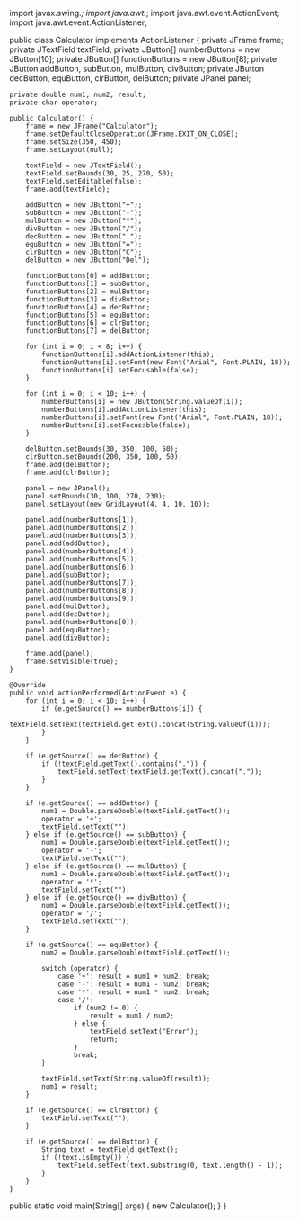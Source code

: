 import javax.swing.*;
import java.awt.*;
import java.awt.event.ActionEvent;
import java.awt.event.ActionListener;

public class Calculator implements ActionListener {
    private JFrame frame;
    private JTextField textField;
    private JButton[] numberButtons = new JButton[10];
    private JButton[] functionButtons = new JButton[8];
    private JButton addButton, subButton, mulButton, divButton;
    private JButton decButton, equButton, clrButton, delButton;
    private JPanel panel;

    private double num1, num2, result;
    private char operator;

    public Calculator() {
        frame = new JFrame("Calculator");
        frame.setDefaultCloseOperation(JFrame.EXIT_ON_CLOSE);
        frame.setSize(350, 450);
        frame.setLayout(null);

        textField = new JTextField();
        textField.setBounds(30, 25, 270, 50);
        textField.setEditable(false);
        frame.add(textField);

        addButton = new JButton("+");
        subButton = new JButton("-");
        mulButton = new JButton("*");
        divButton = new JButton("/");
        decButton = new JButton(".");
        equButton = new JButton("=");
        clrButton = new JButton("C");
        delButton = new JButton("Del");

        functionButtons[0] = addButton;
        functionButtons[1] = subButton;
        functionButtons[2] = mulButton;
        functionButtons[3] = divButton;
        functionButtons[4] = decButton;
        functionButtons[5] = equButton;
        functionButtons[6] = clrButton;
        functionButtons[7] = delButton;

        for (int i = 0; i < 8; i++) {
            functionButtons[i].addActionListener(this);
            functionButtons[i].setFont(new Font("Arial", Font.PLAIN, 18));
            functionButtons[i].setFocusable(false);
        }

        for (int i = 0; i < 10; i++) {
            numberButtons[i] = new JButton(String.valueOf(i));
            numberButtons[i].addActionListener(this);
            numberButtons[i].setFont(new Font("Arial", Font.PLAIN, 18));
            numberButtons[i].setFocusable(false);
        }

        delButton.setBounds(30, 350, 100, 50);
        clrButton.setBounds(200, 350, 100, 50);
        frame.add(delButton);
        frame.add(clrButton);

        panel = new JPanel();
        panel.setBounds(30, 100, 270, 230);
        panel.setLayout(new GridLayout(4, 4, 10, 10));

        panel.add(numberButtons[1]);
        panel.add(numberButtons[2]);
        panel.add(numberButtons[3]);
        panel.add(addButton);
        panel.add(numberButtons[4]);
        panel.add(numberButtons[5]);
        panel.add(numberButtons[6]);
        panel.add(subButton);
        panel.add(numberButtons[7]);
        panel.add(numberButtons[8]);
        panel.add(numberButtons[9]);
        panel.add(mulButton);
        panel.add(decButton);
        panel.add(numberButtons[0]);
        panel.add(equButton);
        panel.add(divButton);

        frame.add(panel);
        frame.setVisible(true);
    }

    @Override
    public void actionPerformed(ActionEvent e) {
        for (int i = 0; i < 10; i++) {
            if (e.getSource() == numberButtons[i]) {
                textField.setText(textField.getText().concat(String.valueOf(i)));
            }
        }

        if (e.getSource() == decButton) {
            if (!textField.getText().contains(".")) {
                textField.setText(textField.getText().concat("."));
            }
        }

        if (e.getSource() == addButton) {
            num1 = Double.parseDouble(textField.getText());
            operator = '+';
            textField.setText("");
        } else if (e.getSource() == subButton) {
            num1 = Double.parseDouble(textField.getText());
            operator = '-';
            textField.setText("");
        } else if (e.getSource() == mulButton) {
            num1 = Double.parseDouble(textField.getText());
            operator = '*';
            textField.setText("");
        } else if (e.getSource() == divButton) {
            num1 = Double.parseDouble(textField.getText());
            operator = '/';
            textField.setText("");
        }

        if (e.getSource() == equButton) {
            num2 = Double.parseDouble(textField.getText());

            switch (operator) {
                case '+': result = num1 + num2; break;
                case '-': result = num1 - num2; break;
                case '*': result = num1 * num2; break;
                case '/': 
                    if (num2 != 0) {
                        result = num1 / num2;
                    } else {
                        textField.setText("Error");
                        return;
                    }
                    break;
            }

            textField.setText(String.valueOf(result));
            num1 = result;
        }

        if (e.getSource() == clrButton) {
            textField.setText("");
        }

        if (e.getSource() == delButton) {
            String text = textField.getText();
            if (!text.isEmpty()) {
                textField.setText(text.substring(0, text.length() - 1));
            }
        }
    }
   public static void main(String[] args) {
        new Calculator();
    }
}
